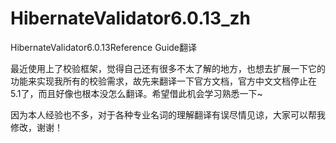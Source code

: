# HibernateValidator6.0.13_zh
HibernateValidator6.0.13Reference Guide翻译

最近使用上了校验框架，觉得自己还有很多不太了解的地方，也想去扩展一下它的功能来实现我所有的校验需求，故先来翻译一下官方文档，官方中文文档停止在5.1了，而且好像也根本没怎么翻译。希望借此机会学习熟悉一下~

 因为本人经验也不多，对于各种专业名词的理解翻译有误尽情见谅，大家可以帮我修改，谢谢！
